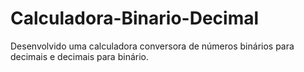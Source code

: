# Calculadora-Binario-Decimal
Desenvolvido uma calculadora conversora de números binários para decimais e decimais para binário.
